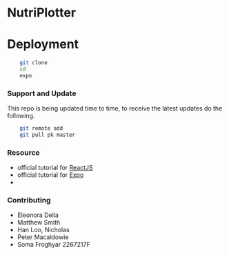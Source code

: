 # NutriPlotter

# Deployment

```bash
    git clone 
    cd 
    expo
```
### Support and Update

This repo is being updated time to time, to receive the latest updates do the following.

```bash
    git remote add 
    git pull pk master
```


### Resource

- official tutorial for [ReactJS](https://reactjs.org/)
- official tutorial for [Expo](https://docs.expo.io/versions/latest/)
- 
### Contributing

- Eleonora Della    
- Matthew Smith     
- Han Loo, Nicholas 
- Peter Macaldowie  
- Soma Froghyar     2267217F
